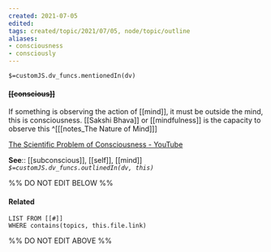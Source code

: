 ```yaml
---
created: 2021-07-05
edited: 
tags: created/topic/2021/07/05, node/topic/outline
aliases:
- consciousness
- consciously
---
```

`$=customJS.dv_funcs.mentionedIn(dv)`
#### <s class="topic-title">[[conscious]]</s> 

If something is observing the action of [[mind]], it must be outside the mind, this is consciousness. [[Sakshi Bhava]] or [[mindfulness]] is the capacity to observe this 
^[[[notes_The Nature of Mind]]]

[The Scientific Problem of Consciousness - YouTube](https://www.youtube.com/watch?v=CJhSSPO8Ulk)

**See**:: [[subconscious]], [[self]], [[mind]]
*`$=customJS.dv_funcs.outlinedIn(dv, this)`*

%% DO NOT EDIT BELOW %%
#### Related 
```dataview
LIST FROM [[#]]
WHERE contains(topics, this.file.link)
```
%% DO NOT EDIT ABOVE %%
